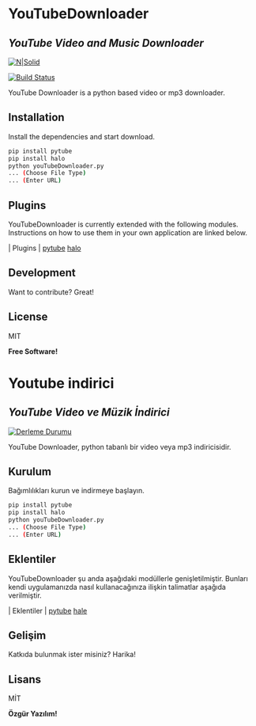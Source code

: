 # YouTubeDownloader
## _YouTube Video and Music Downloader_

[![N|Solid](https://camo.githubusercontent.com/c96ba33a0453c8a2b81f1082f5821a9366fa7fdbe94acfd18ac64314a0a4392d/68747470733a2f2f6173736574732e6e69636b666963616e6f2e636f6d2f67682d7079747562652e6d696e2e737667)](https://pytube.io)

[![Build Status](https://travis-ci.org/joemccann/dillinger.svg?branch=master)](https://travis-ci.org/joemccann/dillinger)

YouTube Downloader is a python based video or mp3 downloader.

## Installation

Install the dependencies and start download.

```sh
pip install pytube
pip install halo
python youTubeDownloader.py
... (Choose File Type)
... (Enter URL)
```
## Plugins

YouTubeDownloader is currently extended with the following modules.
Instructions on how to use them in your own application are linked below.

| Plugins |
[pytube](https://github.com/pytube/pytube)
[halo](https://github.com/manrajgrover/halo)

## Development

Want to contribute? Great!

## License

MIT

**Free Software!**

# Youtube indirici
## _YouTube Video ve Müzik İndirici_

[![Derleme Durumu](https://travis-ci.org/joemccann/dillinger.svg?branch=master)](https://travis-ci.org/joemccann/dillinger)

YouTube Downloader, python tabanlı bir video veya mp3 indiricisidir.

## Kurulum

Bağımlılıkları kurun ve indirmeye başlayın.

```sh
pip install pytube
pip install halo
python youTubeDownloader.py
... (Choose File Type)
... (Enter URL)
```

## Eklentiler

YouTubeDownloader şu anda aşağıdaki modüllerle genişletilmiştir.
Bunları kendi uygulamanızda nasıl kullanacağınıza ilişkin talimatlar aşağıda verilmiştir.

| Eklentiler |
[pytube](https://github.com/pytube/pytube)
[hale](https://github.com/manrajgrover/halo)

## Gelişim

Katkıda bulunmak ister misiniz? Harika!

## Lisans

MİT

**Özgür Yazılım!**